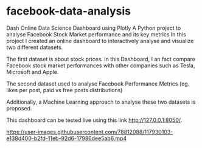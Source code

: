 
# facebook-data-analysis

Dash Online Data Science Dashboard using Plotly
A Python project to analyse Facebook Stock Market performance and its key metrics
In this project I created an online dashboard to interactively analyse and visualize two different datasets.

The first dataset is about stock prices. In this Dashboard, I an fact compare Facebook stock market performances with other companies such as Tesla, Microsoft and Apple.

The second dataset used to analyse Facebook Performance Metrics (eg. likes per post, paid vs free posts distributions)

Additionally, a Machine Learning approach to analyse these two datasets is proposed.

This dashboard can be tested live using this link http://127.0.0.1:8050/.


https://user-images.githubusercontent.com/78812088/117930103-e138d400-b2fd-11eb-92d6-17986dee5ab6.mp4

